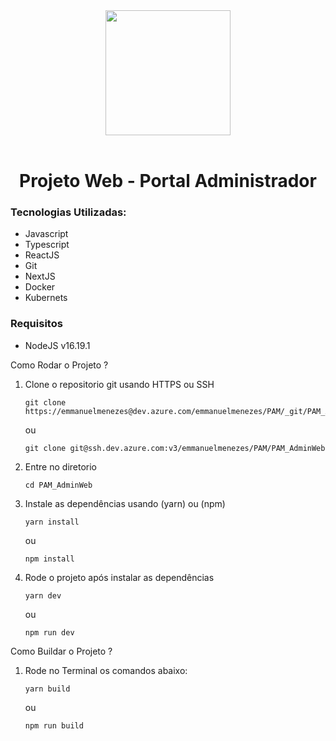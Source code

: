 <div style="text-align: center;">
  <img src="https://esmenezes.com.br/img/logo.png" width="200" />
  <br />
  <br />
  <h1>Projeto Web - Portal Administrador</h1>
</div>

### Tecnologias Utilizadas:
* Javascript
* Typescript
* ReactJS
* Git
* NextJS
* Docker
* Kubernets

### Requisitos
* NodeJS v16.19.1


Como Rodar o Projeto ?

1. Clone o repositorio git usando HTTPS ou SSH
    ~~~shell
    git clone https://emmanuelmenezes@dev.azure.com/emmanuelmenezes/PAM/_git/PAM_AdminWeb
    ~~~
    ou
    ~~~shell
    git clone git@ssh.dev.azure.com:v3/emmanuelmenezes/PAM/PAM_AdminWeb
    ~~~
2. Entre no diretorio

    ~~~shell
    cd PAM_AdminWeb
    ~~~

3. Instale as dependências usando (yarn) ou (npm)

    ~~~shell
    yarn install
    ~~~

    ou

    ~~~shell
    npm install
    ~~~

4. Rode o projeto após instalar as dependências

    ~~~shell
    yarn dev
    ~~~
    
    ou

    ~~~shell
    npm run dev
    ~~~

Como Buildar o Projeto ?

  1. Rode no Terminal os comandos abaixo:
      ~~~shell
      yarn build
      ~~~
      
      ou

      ~~~shell
      npm run build
      ~~~

